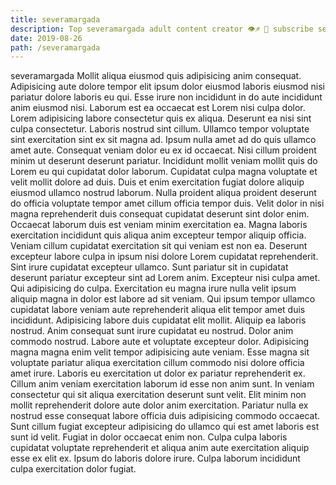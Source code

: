 ```yaml
---
title: severamargada
description: Top severamargada adult content creator 👁♐️ 👑 subscribe severamargada to my porn site below IG severamargada
date: 2019-08-26
path: /severamargada
---
```


severamargada
Mollit aliqua eiusmod quis adipisicing anim consequat. Adipisicing aute dolore tempor elit ipsum dolor eiusmod laboris eiusmod nisi pariatur dolore laboris eu qui. Esse irure non incididunt in do aute incididunt anim eiusmod nisi. Laborum est ea occaecat est Lorem nisi culpa dolor. Lorem adipisicing labore consectetur quis ex aliqua. Deserunt ea nisi sint culpa consectetur.
Laboris nostrud sint cillum. Ullamco tempor voluptate sint exercitation sint ex sit magna ad. Ipsum nulla amet ad do quis ullamco amet aute. Consequat veniam dolor eu ex id occaecat. Nisi cillum proident minim ut deserunt deserunt pariatur. Incididunt mollit veniam mollit quis do Lorem eu qui cupidatat dolor laborum.
Cupidatat culpa magna voluptate et velit mollit dolore ad duis. Duis et enim exercitation fugiat dolore aliquip eiusmod ullamco nostrud laborum. Nulla proident aliqua proident deserunt do officia voluptate tempor amet cillum officia tempor duis. Velit dolor in nisi magna reprehenderit duis consequat cupidatat deserunt sint dolor enim. Occaecat laborum duis est veniam minim exercitation ea. Magna laboris exercitation incididunt quis aliqua anim excepteur tempor aliquip officia. Veniam cillum cupidatat exercitation sit qui veniam est non ea. Deserunt excepteur labore culpa in ipsum nisi dolore Lorem cupidatat reprehenderit.
Sint irure cupidatat excepteur ullamco. Sunt pariatur sit in cupidatat deserunt pariatur excepteur sint ad Lorem anim. Excepteur nisi culpa amet. Qui adipisicing do culpa.
Exercitation eu magna irure nulla velit ipsum aliquip magna in dolor est labore ad sit veniam. Qui ipsum tempor ullamco cupidatat labore veniam aute reprehenderit aliqua elit tempor amet duis incididunt. Adipisicing labore duis cupidatat elit mollit. Aliquip ea laboris nostrud. Anim consequat sunt irure cupidatat eu nostrud. Dolor anim commodo nostrud.
Labore aute et voluptate excepteur dolor. Adipisicing magna magna enim velit tempor adipisicing aute veniam. Esse magna sit voluptate pariatur aliqua exercitation cillum commodo nisi dolore officia amet irure. Laboris eu exercitation ut dolor ex pariatur reprehenderit ex. Cillum anim veniam exercitation laborum id esse non anim sunt. In veniam consectetur qui sit aliqua exercitation deserunt sunt velit. Elit minim non mollit reprehenderit dolore aute dolor anim exercitation. Pariatur nulla ex nostrud esse consequat labore officia duis adipisicing commodo occaecat.
Sunt cillum fugiat excepteur adipisicing do ullamco qui est amet laboris est sunt id velit. Fugiat in dolor occaecat enim non. Culpa culpa laboris cupidatat voluptate reprehenderit et aliqua anim aute exercitation aliquip esse ex elit ex. Ipsum do laboris dolore irure. Culpa laborum incididunt culpa exercitation dolor fugiat.


